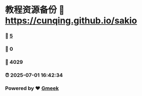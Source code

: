 # 教程资源备份 :link: https://cunqing.github.io/sakio 
### :page_facing_up: [5](https://cunqing.github.io/sakio/tag.html) 
### :speech_balloon: 0 
### :hibiscus: 4029 
### :alarm_clock: 2025-07-01 16:42:34 
### Powered by :heart: [Gmeek](https://github.com/Meekdai/Gmeek)
